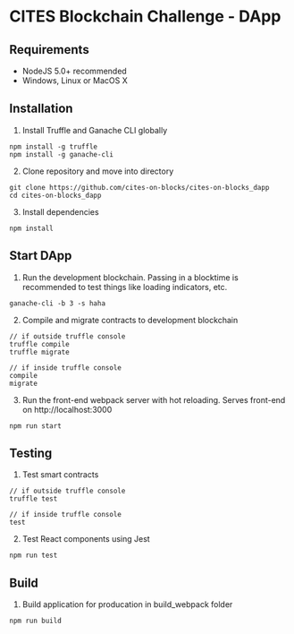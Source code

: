 # CITES Blockchain Challenge - DApp
## Requirements
- NodeJS 5.0+ recommended
- Windows, Linux or MacOS X
## Installation
1. Install Truffle and Ganache CLI globally
```
npm install -g truffle
npm install -g ganache-cli
```
2. Clone repository and move into directory
```
git clone https://github.com/cites-on-blocks/cites-on-blocks_dapp
cd cites-on-blocks_dapp
```
3. Install dependencies
```
npm install
```
## Start DApp
1. Run the development blockchain. Passing in a blocktime is recommended to test things like loading indicators, etc.
```
ganache-cli -b 3 -s haha
```
2. Compile and migrate contracts to development blockchain
```
// if outside truffle console
truffle compile
truffle migrate

// if inside truffle console
compile
migrate
```
3. Run the front-end webpack server with hot reloading. Serves front-end on http://localhost:3000
```
npm run start
```
## Testing
1. Test smart contracts
```
// if outside truffle console
truffle test

// if inside truffle console
test
```
2. Test React components using Jest
```
npm run test
```
## Build
1. Build application for producation in build_webpack folder
```
npm run build
```